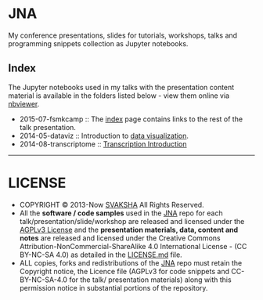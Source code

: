 # JNA

My conference presentations, slides for tutorials, workshops, talks and programming snippets collection as Jupyter notebooks. 

## Index
The Jupyter notebooks used in my talks with the presentation content material is available in the folders listed below - view them online via [nbviewer](http://nbviewer.ipython.org/github/svaksha/jna/). 

+ 2015-07-fsmkcamp :: The [index](http://nbviewer.ipython.org/github/svaksha/jna/blob/master/2015-07-fsmkcamp/00_index.ipynb) page contains links to the rest of the talk presentation.
+ 2014-05-dataviz :: Introduction to [data visualization](http://nbviewer.ipython.org/github/svaksha/jna/blob/master/2014-05-dataviz/01_DV_IML_intro.ipynb).
+ 2014-08-transcriptome :: [Transcription Introduction](http://nbviewer.ipython.org/github/svaksha/jna/blob/master/2014-08-transcriptome/01_transcriptome_intro.ipynb)

----

# LICENSE
+ COPYRIGHT © 2013-Now [SVAKSHA](http://svaksha.com/pages/Bio) All Rights Reserved. 
+ All the __software / code samples__ used in the [JNA](https://github.com/svaksha/jna/) repo for each talk/presentation/slide/workshop are released and licensed under the [AGPLv3 License](http://www.gnu.org/licenses/agpl.html) and the __presentation materials, data, content and notes__ are released and licensed under the Creative Commons Attribution-NonCommercial-ShareAlike 4.0 International License - (CC BY-NC-SA 4.0) as detailed in the [LICENSE.md](https://github.com/svaksha/jna/blob/master/LICENSE.md) file. 
+ ALL copies, forks and redistributions of the [JNA](https://github.com/svaksha/jna/) repo must retain the Copyright notice, the Licence file (AGPLv3 for code snippets and CC-BY-NC-SA-4.0 for the talk/ presentation materials) along with this permission notice in substantial portions of the repository.

